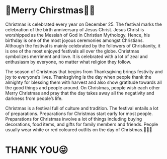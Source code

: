 <h1>🎄Merry Chirstmas🎅🏻</h1>
Christmas is celebrated every year on December 25. The festival marks the celebration of the birth anniversary of Jesus Christ. Jesus Christ is worshipped as the Messiah of God in Christian Mythology. Hence, his birthday is one of the most joyous ceremonies amongst Christians. Although the festival is mainly celebrated by the followers of Christianity, it is one of the most enjoyed festivals all over the globe. Christmas symbolizes merriment and love. It is celebrated with a lot of zeal and enthusiasm by everyone, no matter what religion they follow. 


The season of Christmas that begins from Thanksgiving brings festivity and joy to everyone’s lives. Thanksgiving is the day when people thank the almighty for blessing them with harvest and also show gratitude towards all the good things and people around. On Christmas, people wish each other Merry Christmas and pray that the day takes away all the negativity and darkness from people’s life. 


Christmas is a festival full of culture and tradition. The festival entails a lot of preparations. Preparations for Christmas start early for most people. Preparations for Christmas involve a lot of things including buying decorations, food items, and gifts for family members and friends. People usually wear white or red coloured outfits on the day of Christmas.🎄🎄🎄 

<h1>THANK YOU😜</h1>

<p style="color:blue"></p>